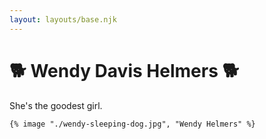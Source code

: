 ```yaml
---
layout: layouts/base.njk
---
```


# 🐕 Wendy Davis Helmers 🐕

She's the goodest girl.

    {% image "./wendy-sleeping-dog.jpg", "Wendy Helmers" %}
